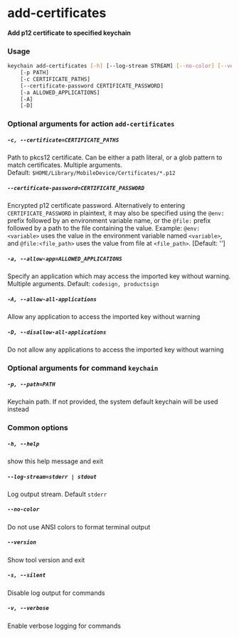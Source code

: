 
add-certificates
================


**Add p12 certificate to specified keychain**
### Usage
```bash
keychain add-certificates [-h] [--log-stream STREAM] [--no-color] [--version] [-s] [-v]
    [-p PATH]
    [-c CERTIFICATE_PATHS]
    [--certificate-password CERTIFICATE_PASSWORD]
    [-a ALLOWED_APPLICATIONS]
    [-A]
    [-D]
```
### Optional arguments for action `add-certificates`

##### `-c, --certificate=CERTIFICATE_PATHS`


Path to pkcs12 certificate. Can be either a path literal, or a glob pattern to match certificates. Multiple arguments. Default:&nbsp;`$HOME/Library/MobileDevice/Certificates/*.p12`
##### `--certificate-password=CERTIFICATE_PASSWORD`


Encrypted p12 certificate password. Alternatively to entering `CERTIFICATE_PASSWORD` in plaintext, it may also be specified using the `@env:` prefix followed by an environment variable name, or the `@file:` prefix followed by a path to the file containing the value. Example: `@env:<variable>` uses the value in the environment variable named `<variable>`, and `@file:<file_path>` uses the value from file at `<file_path>`. [Default: '']
##### `-a, --allow-app=ALLOWED_APPLICATIONS`


Specify an application which may access the imported key without warning. Multiple arguments. Default:&nbsp;`codesign, productsign`
##### `-A, --allow-all-applications`


Allow any application to access the imported key without warning
##### `-D, --disallow-all-applications`


Do not allow any applications to access the imported key without warning
### Optional arguments for command `keychain`

##### `-p, --path=PATH`


Keychain path. If not provided, the system default keychain will be used instead
### Common options

##### `-h, --help`


show this help message and exit
##### `--log-stream=stderr | stdout`


Log output stream. Default `stderr`
##### `--no-color`


Do not use ANSI colors to format terminal output
##### `--version`


Show tool version and exit
##### `-s, --silent`


Disable log output for commands
##### `-v, --verbose`


Enable verbose logging for commands